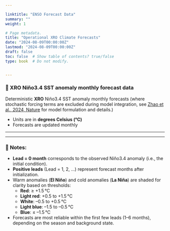 ```yaml
---

linktitle: "ENSO Forecast Data"
summary: ""
weight: 1

# Page metadata.
title: "Operational XRO Climate Forecasts"
date: "2024-08-09T00:00:00Z"
lastmod: "2024-08-09T00:00:00Z"
draft: false
toc: false  # Show table of contents? true/false
type: book  # Do not modify.


---
```


### 📝 XRO Niño3.4 SST anomaly monthly forecast data

Deterministic **XRO** Niño3.4 SST anomaly monthly forecasts (where stochastic forcing terms are excluded during model integration, see [Zhao et al., 2024, Nature](https://rdcu.be/dLZxC) for model formulation and details.)
- Units are in **degrees Celsius (°C)**
- Forecasts are updated monthly

---

<!-- Load SheetJS library -->
<script src="https://cdnjs.cloudflare.com/ajax/libs/xlsx/0.18.5/xlsx.full.min.js"></script>

<!-- Excel Table Container -->
<div id="excel-display" style="margin-top: 1em;"></div>

<!-- Styling for Excel Table -->
<style>
  #excel-display table {
    border-collapse: collapse;
    width: 100%;
    font-family: Arial, sans-serif;
    font-size: 14px;
    margin-top: 1rem;
  }

  #excel-display th, #excel-display td {
    border: 1px solid #ddd;
    padding: 8px;
    text-align: center;
  }

  #excel-display thead tr th {
    font-weight: bold;
    background-color: #f2f2f2;
  }

  #excel-display tbody tr:nth-child(even) {
    background-color: #f9f9f9;
  }

  #excel-display tbody tr:hover {
    background-color: #f1f1f1;
  }

  #excel-display tbody td:first-child {
    font-weight: bold;
    background-color: #fafafa;
  }
</style>

<!-- Script -->
<script>
  async function handleFileSelect() {
    const url = '../XRO_ENSO_fcst.xlsx';  // Adjust path as needed

    try {
      const response = await fetch(url);
      const arrayBuffer = await response.arrayBuffer();
      const workbook = XLSX.read(arrayBuffer, { type: 'array' });
      const sheetName = workbook.SheetNames[0];
      const worksheet = workbook.Sheets[sheetName];

      const rawHTML = XLSX.utils.sheet_to_html(worksheet, { header: "", editable: false });
      const parser = new DOMParser();
      const doc = parser.parseFromString(rawHTML, 'text/html');
      const table = doc.querySelector('table');

      // Replace first row with <th>
      const firstRow = table.rows[0];
      const thRow = document.createElement('tr');
      for (let cell of firstRow.cells) {
        const th = document.createElement('th');
        th.innerHTML = cell.innerHTML;
        thRow.appendChild(th);
      }
      table.deleteRow(0);
      const thead = document.createElement('thead');
      thead.appendChild(thRow);
      table.insertBefore(thead, table.firstChild);

      // Reverse tbody row order
      const tbody = table.querySelector('tbody');
      const rows = Array.from(tbody.rows);
      rows.reverse().forEach(row => tbody.appendChild(row));

      // Apply conditional formatting to cells
      for (const row of tbody.rows) {
        for (let i = 1; i < row.cells.length; i++) {
          const cell = row.cells[i];
          const val = parseFloat(cell.textContent);
          if (!isNaN(val)) {
            if (val <= -1.5) {
              cell.style.backgroundColor = '#74c0fc'; // blue
            } else if (val > -1.5 && val <= -0.5) {
              cell.style.backgroundColor = '#d0ebff'; // light blue
            } else if (val >= 0.5 && val < 1.5) {
              cell.style.backgroundColor = '#ffd6d6'; // light red
            } else if (val >= 1.5) {
              cell.style.backgroundColor = '#ff6b6b'; // red
            } else {
              cell.style.backgroundColor = '#ffffff'; // white
            }
          }
        }
      }

      // Display the final table
      document.getElementById('excel-display').appendChild(table);

    } catch (error) {
      console.error('Error loading Excel file:', error);
      document.getElementById('excel-display').innerHTML =
        "<p style='color:red;'>Failed to load forecast data. Please try again later.</p>";
    }
  }

  window.onload = handleFileSelect;
</script>

<p id="last-mod-date" style="font-style: italic; font-size: 0.9em; margin-top: 1em;"></p>

<script>
  async function showExcelLastModified() {
    const url = '../XRO_ENSO_fcst.xlsx';  // Excel file path

    try {
      const response = await fetch(url, { method: 'HEAD' });  // HEAD request only
      if (!response.ok) throw new Error('Network response was not ok');

      const lastMod = response.headers.get('Last-Modified');
      if (lastMod) {
        const date = new Date(lastMod);
        document.getElementById('last-mod-date').textContent = 
          `Forecast data last updated on: ${date.toLocaleDateString()} ${date.toLocaleTimeString()}`;
      } else {
        document.getElementById('last-mod-date').textContent = 'Last updated date not available.';
      }
    } catch (error) {
      console.error('Error fetching last-modified header:', error);
      document.getElementById('last-mod-date').textContent = 'Error fetching update date.';
    }
  }

  showExcelLastModified();
</script>


---

### 📝 Notes:
- **Lead = 0 month** corresponds to the observed Niño3.4 anomaly (i.e., the initial condition).
- **Positive leads** (Lead = 1, 2, ...) represent forecast months after initialization.
- Warm anomalies (**El Niño**) and cold anomalies (**La Niña**) are shaded for clarity based on thresholds:
  - **Red**: ≥ +1.5 °C  
  - **Light red**: +0.5 to +1.5 °C  
  - **White**: –0.5 to +0.5 °C  
  - **Light blue**: –1.5 to –0.5 °C  
  - **Blue**: ≤ –1.5 °C
- Forecasts are most reliable within the first few leads (1–6 months), depending on the season and background state.

